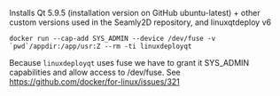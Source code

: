 Installs Qt 5.9.5 (installation version on GitHub ubuntu-latest) + other custom versions used in the
Seamly2D repository, and linuxqtdeploy v6


```shell
docker run --cap-add SYS_ADMIN --device /dev/fuse -v `pwd`/appdir:/app/usr:Z --rm -ti linuxdeployqt
```

Because `linuxdeployqt` uses fuse we have to grant it SYS\_ADMIN capabilities and allow access to /dev/fuse.
See https://github.com/docker/for-linux/issues/321
